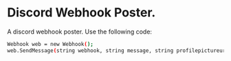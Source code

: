 # Discord Webhook Poster.
A discord webhook poster.
Use the following code:                                                                                                                                                   
```sh
Webhook web = new Webhook();                                                                                                                                      
web.SendMessage(string webhook, string message, string profilepictureurl, string Username);

